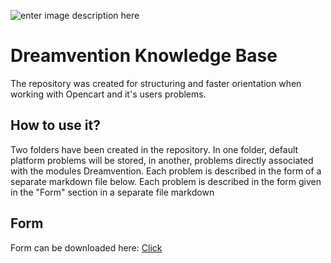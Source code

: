 ![enter image description here](https://dreamvention.ee/image/cache/d_carbon_image/image/catalog/logo-dreamvention.png)

# Dreamvention Knowledge Base

The repository was created for structuring and faster orientation when working with Opencart and it's users problems.


## How to use it?

Two folders have been created in the repository. In one folder, default platform problems will be stored, in another, problems directly associated with the modules Dreamvention. Each problem is described in the form of a separate markdown file below. Each problem is described in the form given in the "Form" section in a separate file markdown

## Form
Form can be downloaded here: [Click](https://drive.google.com/file/d/1ASY3Sui5eRyql1hJIf4z_OXFHYpauYby/view)